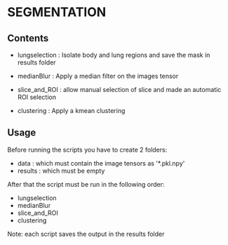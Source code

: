 # SEGMENTATION

## Contents

- lungselection : Isolate body and lung regions and save the mask in results folder

- medianBlur : Apply a median filter on the images tensor

- slice_and_ROI : allow manual selection of slice and made an automatic ROI selection

- clustering : Apply a kmean clustering

## Usage
Before running the scripts you have to create 2 folders:
- data : which must contain the image tensors as '\*.pkl.npy'
- results : which must be empty

After that the script must be run in the following order:
- lungselection
- medianBlur
- slice_and_ROI
- clustering

Note: each script saves the output in the results folder
